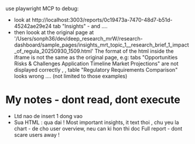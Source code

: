 use playwright MCP to debug:
- look at http://localhost:3003/reports/0c19473a-7470-48d7-b51d-45242ae29e24
tab "Insights" - and ....
- then loook at the original page at '/Users/sonph36/dev/deep_research_mrW/research-dashboard/sample_pages/insights_mrt_topic_1__research_brief_1_impact_of_regula_20250930_1509.html'
The format of the html inside the iframe is not the same as the original page, e.g: tabs "Opportunities
Risks & Challenges
Application Timeline
Market Projections" are not displayed correctly , 
, table "Regulatory Requirements Comparison" looks wrong .... (not limited to those examples)


# My notes - dont read, dont execute 
- Ltd nao de insert 1 dong vao
- Sua HTML : qua dai ! Most important insights, it text thoi , chu yeu la chart - de cho user overview, neu can ki hon thi doc Full report - dont scare users away !